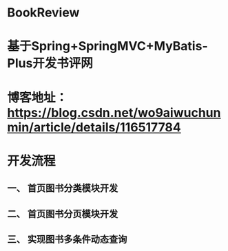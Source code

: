 # BookReview
# 基于Spring+SpringMVC+MyBatis-Plus开发书评网

# 博客地址：https://blog.csdn.net/wo9aiwuchunmin/article/details/116517784

# 开发流程
## 一、 首页图书分类模块开发

## 二、 首页图书分页模块开发

## 三、 实现图书多条件动态查询
